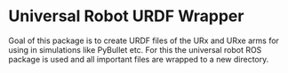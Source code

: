 # Universal Robot URDF Wrapper

Goal of this package is to create URDF files of the URx and URxe arms for using in simulations like PyBullet etc. For this the universal robot ROS package is used and all important files are wrapped to a new directory.

